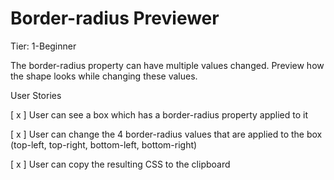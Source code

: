 # Border-radius Previewer

Tier: 1-Beginner

The border-radius property can have multiple values changed. Preview how the shape looks while changing these values.

User Stories

[ x ] User can see a box which has a border-radius property applied to it

[ x ] User can change the 4 border-radius values that are applied to the box (top-left, top-right, bottom-left, bottom-right)

[ x ] User can copy the resulting CSS to the clipboard
